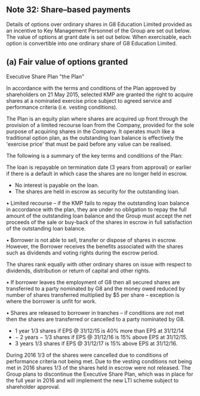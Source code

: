 ## Note 32: Share–based payments

Details of options over ordinary shares in G8 Education Limited provided as an incentive to Key Management Personnel of the Group are set out below. The value of options at grant date is set out below. When exercisable, each option is convertible into one ordinary share of G8 Education Limited.

## (a) Fair value of options granted

Executive Share Plan "the Plan"

In accordance with the terms and conditions of the Plan approved by shareholders on 21 May 2015, selected KMP are granted the right to acquire shares at a nominated exercise price subject to agreed service and performance criteria (i.e. vesting conditions).

The Plan is an equity plan where shares are acquired up front through the provision of a limited recourse loan from the Company, provided for the sole purpose of acquiring shares in the Company. It operates much like a traditional option plan, as the outstanding loan balance is effectively the 'exercise price' that must be paid before any value can be realised.

The following is a summary of the key terms and conditions of the Plan:

 The loan is repayable on termination date (3 years from approval) or earlier if there is a default in which case the shares are no longer held in escrow.

- No interest is payable on the loan.
- The shares are held in escrow as security for the outstanding loan.

• Limited recourse – if the KMP fails to repay the outstanding loan balance in accordance with the plan, they are under no obligation to repay the full amount of the outstanding loan balance and the Group must accept the net proceeds of the sale or buy-back of the shares in escrow in full satisfaction of the outstanding loan balance.

• Borrower is not able to sell, transfer or dispose of shares in escrow. However, the Borrower receives the benefits associated with the shares such as dividends and voting rights during the escrow period.

 The shares rank equally with other ordinary shares on issue with respect to dividends, distribution or return of capital and other rights.

• If borrower leaves the employment of G8 then all secured shares are transferred to a party nominated by G8 and the money owed reduced by number of shares transferred multiplied by \$5 per share – exception is where the borrower is unfit for work.

• Shares are released to borrower in tranches – if conditions are not met then the shares are transferred or cancelled to a party nominated by G8.

- 1 year 1/3 shares if EPS @ 31/12/15 is 40% more than EPS at 31/12/14
- $-$  2 years  $-$  1/3 shares if EPS @ 31/12/16 is 15% above EPS at 31/12/15.
- 3 years 1/3 shares if EPS @ 31/12/17 is 15% above EPS at 31/12/16.

During 2016 1/3 of the shares were cancelled due to conditions of performance criteria not being met. Due to the vesting conditions not being met in 2016 shares 1/3 of the shares held in escrow were not released. The Group plans to discontinue the Executive Share Plan, which was in place for the full year in 2016 and will implement the new LTI scheme subject to shareholder approval.